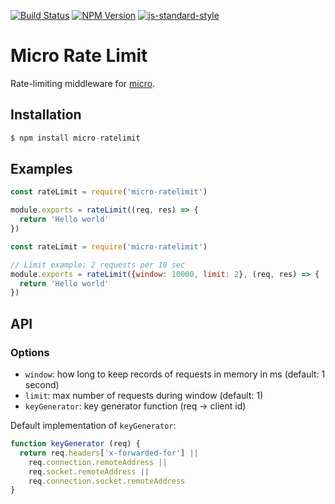 [![Build Status](https://img.shields.io/travis/dotcypress/micro-ratelimit.svg?branch=master&style=flat-square)](https://travis-ci.org/dotcypress/micro-ratelimit)
[![NPM Version](https://img.shields.io/npm/v/micro-ratelimit.svg?style=flat-square)](https://www.npmjs.com/package/micro-ratelimit)
[![js-standard-style](https://img.shields.io/badge/code%20style-standard-brightgreen.svg?style=flat-square)](http://standardjs.com/)

# Micro Rate Limit

Rate-limiting middleware for [micro](https://github.com/zeit/micro).

## Installation

```js
$ npm install micro-ratelimit
```

## Examples
  
```js
const rateLimit = require('micro-ratelimit')

module.exports = rateLimit((req, res) => {
  return 'Hello world'
})

```

```js
const rateLimit = require('micro-ratelimit')

// Limit example: 2 requests per 10 sec
module.exports = rateLimit({window: 10000, limit: 2}, (req, res) => {
  return 'Hello world'
})

```

## API

### Options

* `window`: how long to keep records of requests in memory in ms (default: 1 second)
* `limit`: max number of requests during window (default: 1)
* `keyGenerator`: key generator function (req -> client id)

Default implementation of `keyGenerator`:

```js
function keyGenerator (req) {
  return req.headers['x-forwarded-for'] ||
    req.connection.remoteAddress ||
    req.socket.remoteAddress ||
    req.connection.socket.remoteAddress
}
```
